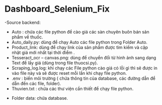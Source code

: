 # Dashboard_Selenium_Fix
-Source backend:
+ Auto : chứa các file python để cào giá các sàn chuyên buôn bán sản phẩm về thuốc.
+ Auto_daily.py: dùng để chạy Auto các file python trong Folder Auto.
+ Product_link: dùng để chạy link của sản phẩm được tìm kiếm và cập nhật giá mới nhất tại thời điểm .
+ Tesseract_ocr – canvas.png: dùng để chuyển đổi từ hình ảnh sang dạng Text để lấy giá (dùng trong file thuocsi.py).
+ Scraping_log.log: khi chạy các File python cào giá có lỗi gì thì sẽ được in vào file này và sẽ được reset mỗi lần khi chạy file python.
+ .env : biến môi trường ( chứa thông tin của database, các đường dẫn để dẫn đến các file, folder). 
+ Thuvien.txt : chứa các thư viện cần thiết để chạy file python.

- Folder data: chứa database.
